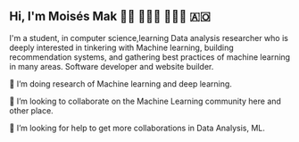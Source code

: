 ## Hi, I'm Moisés Mak 👋🏼 👨🏽‍🎓 👨🏽‍💻 🇦🇴


I'm a student, in computer science,learning Data analysis researcher who is deeply interested 
in tinkering with Machine learning, building recommendation systems, and gathering best practices
of machine learning in many areas. Software developer and website builder.

🔭 I’m doing research of Machine learning and deep learning.

👯 I’m looking to collaborate on the Machine Learning community here and other place.

🤔 I’m looking for help to get more collaborations in Data Analysis, ML.


<!---
Moises-Mak/Moises-Mak is a ✨ special ✨ repository because its `README.md` (this file) appears on your GitHub profile.
You can click the Preview link to take a look at your changes.
--->
